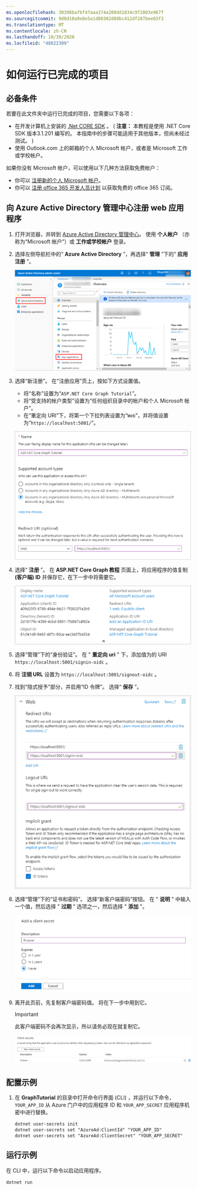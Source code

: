 ```yaml
---
ms.openlocfilehash: 30398bafbf47aaa374a200dd1834c9f2003e967f
ms.sourcegitcommit: 9d0d10a9e8e5a1d80382d89bc412df287bee03f3
ms.translationtype: MT
ms.contentlocale: zh-CN
ms.lasthandoff: 10/30/2020
ms.locfileid: "48822309"
---
```

# <a name="how-to-run-the-completed-project"></a>如何运行已完成的项目

## <a name="prerequisites"></a>必备条件

若要在此文件夹中运行已完成的项目，您需要以下各项：

- 在开发计算机上安装的 [.Net CORE SDK](https://dotnet.microsoft.com/download) 。  ( **注意：** 本教程是使用 .NET Core SDK 版本3.1.201 编写的。 本指南中的步骤可能适用于其他版本，但尚未经过测试。 ) 
- 使用 Outlook.com 上的邮箱的个人 Microsoft 帐户，或者是 Microsoft 工作或学校帐户。

如果你没有 Microsoft 帐户，可以使用以下几种方法获取免费帐户：

- 你可以 [注册新的个人 Microsoft 帐户](https://signup.live.com/signup?wa=wsignin1.0&rpsnv=12&ct=1454618383&rver=6.4.6456.0&wp=MBI_SSL_SHARED&wreply=https://mail.live.com/default.aspx&id=64855&cbcxt=mai&bk=1454618383&uiflavor=web&uaid=b213a65b4fdc484382b6622b3ecaa547&mkt=E-US&lc=1033&lic=1)。
- 你可以 [注册 office 365 开发人员计划](https://developer.microsoft.com/office/dev-program) 以获取免费的 office 365 订阅。

## <a name="register-a-web-application-with-the-azure-active-directory-admin-center"></a>向 Azure Active Directory 管理中心注册 web 应用程序

1. 打开浏览器，并转到 [Azure Active Directory 管理中心](https://aad.portal.azure.com)。 使用 **个人帐户** （亦称为“Microsoft 帐户”）或 **工作或学校帐户** 登录。

1. 选择左侧导航栏中的“ **Azure Active Directory** ”，再选择“ **管理** ”下的“ **应用注册** ”。

    ![应用注册的屏幕截图 ](../tutorial/images/aad-portal-app-registrations.png)

1. 选择“新注册”。 在“注册应用”页上，按如下方式设置值。

    - 将“名称”设置为“`ASP.NET Core Graph Tutorial`”。
    - 将“受支持的帐户类型”设置为“任何组织目录中的帐户和个人 Microsoft 帐户”。
    - 在“重定向 URI”下，将第一个下拉列表设置为“`Web`”，并将值设置为“`https://localhost:5001/`”。

    !["注册应用程序" 页的屏幕截图](../tutorial/images/aad-register-an-app.png)

1. 选择“ **注册** ”。 在 **ASP.NET Core Graph 教程** 页面上，将应用程序的值复制 **(客户端) ID** 并保存它，在下一步中将需要它。

    ![新应用注册的应用程序 ID 的屏幕截图](../tutorial/images/aad-application-id.png)

1. 选择“管理”下的“身份验证”。 在 " **重定向 uri** " 下，添加值为的 URI `https://localhost:5001/signin-oidc` 。

1. 将 **注销 URL** 设置为 `https://localhost:5001/signout-oidc` 。

1. 找到“隐式授予”部分，并启用“ID 令牌”。 选择“ **保存** ”。

    ![Azure 门户中的 Web 平台设置的屏幕截图](../tutorial/images/aad-web-platform.png)

1. 选择“管理”下的“证书和密码”。 选择“新客户端密码”按钮。 在 " **说明** " 中输入一个值，然后选择 " **过期** " 选项之一，然后选择 " **添加** "。

    !["添加客户端密码" 对话框的屏幕截图](../tutorial/images/aad-new-client-secret.png)

1. 离开此页前，先复制客户端密码值。 将在下一步中用到它。

    > [!IMPORTANT]
    > 此客户端密码不会再次显示，所以请务必现在就复制它。

    ![新添加的客户端密码的屏幕截图](../tutorial/images/aad-copy-client-secret.png)

## <a name="configure-the-sample"></a>配置示例

1. 在 **GraphTutorial** 的目录中打开命令行界面 (CLI) ，并运行以下命令， `YOUR_APP_ID` 从 Azure 门户中的应用程序 ID 和 `YOUR_APP_SECRET` 应用程序机密中进行替换。

    ```Shell
    dotnet user-secrets init
    dotnet user-secrets set "AzureAd:ClientId" "YOUR_APP_ID"
    dotnet user-secrets set "AzureAd:ClientSecret" "YOUR_APP_SECRET"
    ```

## <a name="run-the-sample"></a>运行示例

在 CLI 中，运行以下命令以启动应用程序。

```Shell
dotnet run
```
